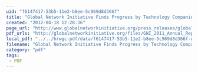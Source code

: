 ```yaml
---
uid: "f6147417-53b5-11e2-b8ee-5c969d8d366f"
title: "Global Network Initiative Finds Progress by Technology Companies in Meeting Commitments on Free Expression and Privacy Rights | Global Network Initiative"
created: "2012-04-18 12:28:36"
page_url: "http://www.globalnetworkinitiative.org/press_releases/global-network-initiative-finds-progress-technology-companies-meeting-commitments"
pdf_urls: "http://globalnetworkinitiative.org/files/GNI_2011_Annual_Report.pdf"
local_pdf: "../../hrwgc-pdf/data/f6147417-53b5-11e2-b8ee-5c969d8d366f-global-network-initiative-finds-progress-by-technology-companies-in-meeting-commitments-on-free-expression-and-privacy-rights-global-network-initiative.pdf"
filename: "Global Network Initiative Finds Progress by Technology Companies in Meeting Commitments on Free Expression and Privacy Rights | Global Network Initiative.html"
category: "pdf"
tags: 
 - PDF
---
```

